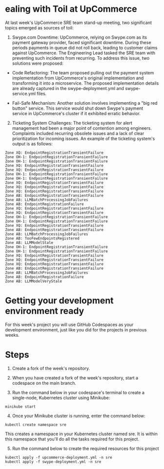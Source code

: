 # ealing with Toil at UpCommerce

At last week's UpCommerce SRE team stand-up meeting, two significant topics emerged as sources of toil:

1. Swype.com Downtime: UpCommerce, relying on Swype.com as its payment gateway provider, faced significant downtime. During these periods payments in queue did not roll back, leading to customer claims against UpCommerce. The Engineering Lead tasked the SRE team with preventing such incidents from recurring. To address this issue, two solutions were proposed:

- Code Refactoring: The team proposed pulling out the payment system implementation from UpCommerce's original implementation and transforming it into a microservice. The proposed implementation details are already captured in the swype-deployment.yml and swype-service.yml files. 

- Fail-Safe Mechanism: Another solution involves implementing a "big red button" service. This service would shut down Swype's payment service in UpCommerce's cluster if it exhibited erratic behavior.

2. Ticketing System Challenges: The ticketing system for alert management had been a major point of contention among engineers. Complaints included recurring obsolete issues and a lack of clear prioritization for incoming issues. An example of the ticketing system's output is as follows:
```
Zone XQ: EndpointRegistrationTransientFailure
Zone OH-1: EndpointRegistrationTransientFailure
Zone OH-1: EndpointRegistrationTransientFailure
Zone XQ: EndpointRegistrationTransientFailure
Zone XQ: EndpointRegistrationTransientFailure
Zone OH-1: EndpointRegistrationTransientFailure
Zone OH-1: EndpointRegistrationTransientFailure
Zone XQ: EndpointRegistrationTransientFailure
Zone XQ: EndpointRegistrationTransientFailure
Zone XQ: EndpointRegistrationTransientFailure
Zone AB: EndpointRegistrationTransientFailure
Zone AB: LLMBatchProcessingJobFailures
Zone AB: EndpointRegistrationFailure
Zone XQ: EndpointRegistrationTransientFailure
Zone XQ: EndpointRegistrationTransientFailure
Zone OH-1: EndpointRegistrationTransientFailure
Zone OH-1: EndpointRegistrationTransientFailure
Zone XQ: EndpointRegistrationTransientFailure
Zone AB: EndpointRegistrationTransientFailure
Zone AB: LLMBatchProcessingJobFailures
Zone AB: TooFewEndpointsRegistered
Zone AB: LLMModelStale
Zone OH-1: EndpointRegistrationTransientFailure
Zone OH-1: EndpointRegistrationTransientFailure
Zone XQ: EndpointRegistrationTransientFailure
Zone XQ: EndpointRegistrationTransientFailure
Zone XQ: EndpointRegistrationTransientFailure
Zone AB: EndpointRegistrationTransientFailure
Zone AB: LLMBatchProcessingJobFailures
Zone AB: EndpointRegistrationFailure
Zone AB: LLMModelVeryStale
```
# Getting your development environment ready

For this week's project you will use GitHub Codespaces as your development environment, just like you did for the projects in previous weeks.

# Steps

1. Create a fork of the week's repository.

2. When you have created a fork of the week's repository, start a codespace on the main branch.

3. Run the command below in your codespace's terminal to create a single-node, Kubernetes cluster using Minikube: 
```
minikube start
```
4. Once your Minikube cluster is running, enter the command below:
```
kubectl create namespace sre
```
This creates a namespace in your Kubernetes cluster named sre. It is within this namespace that you'll do all the tasks required for this project.

5. Run the command below to create the required resources for this project

```
kubectl apply -f upcommerce-deployment.yml -n sre
kubectl apply -f swype-deployment.yml -n sre
```

